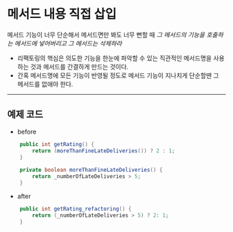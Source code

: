 # 메서드 내용 직접 삽입

메서드 기능이 너무 단순해서 메서드면만 봐도 너무 뻔할 때
*그 메서드의 기능을 호출하는 메서드에 넣어버리고 그 메서드는 삭제하라*
* 리팩토링의 핵심은 의도한 기능을 한눈에 파악할 수 있는 직관적인 메서드명을 사용하는 것과 메서드를 간결하게 만드는 것이다.
* 간혹 메서드명에 모든 기능이 반영될 정도로 메서드 기능이 지나치게 단순할땐 그 메서드를 없애야 한다.

---

## 예제 코드

* before
```java
	public int getRating() {
		return (moreThanFineLateDeliveries()) ? 2 : 1;
	}
	
	private boolean moreThanFineLateDeliveries() {
		return _numberOfLateDeliveries > 5;
	}
```
* after
```java
	public int getRating_refactoring() {
		return (_numberOfLateDeliveries > 5) ? 2: 1;
	}
```
